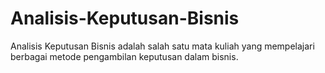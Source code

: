 # Analisis-Keputusan-Bisnis

Analisis Keputusan Bisnis adalah salah satu mata kuliah yang mempelajari berbagai metode pengambilan keputusan dalam bisnis.
